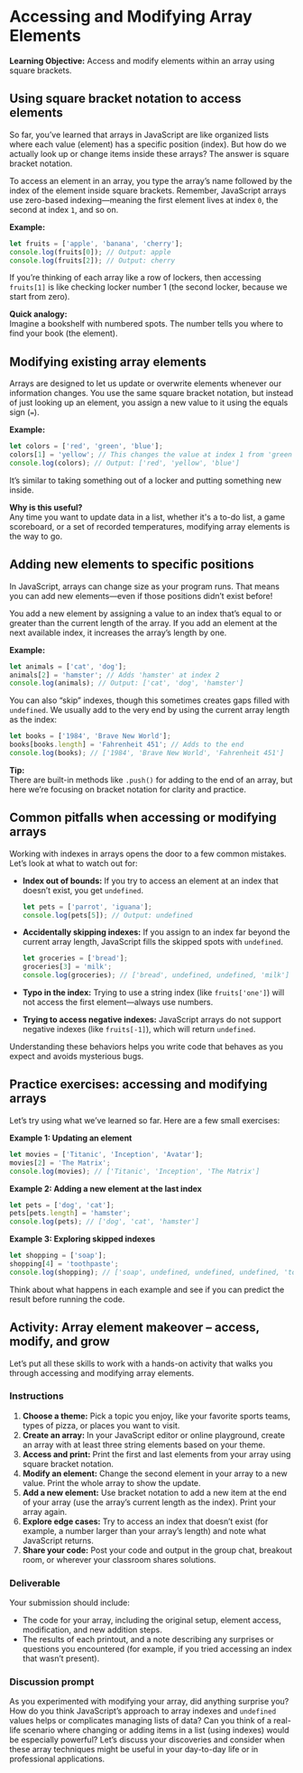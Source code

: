 # Accessing and Modifying Array Elements

**Learning Objective:** Access and modify elements within an array using square brackets.

## Using square bracket notation to access elements

So far, you’ve learned that arrays in JavaScript are like organized lists where each value (element) has a specific position (index). But how do we actually look up or change items inside these arrays? The answer is square bracket notation.

To access an element in an array, you type the array’s name followed by the index of the element inside square brackets. Remember, JavaScript arrays use zero-based indexing—meaning the first element lives at index `0`, the second at index `1`, and so on.

**Example:**

```javascript
let fruits = ['apple', 'banana', 'cherry'];
console.log(fruits[0]); // Output: apple
console.log(fruits[2]); // Output: cherry
```

If you’re thinking of each array like a row of lockers, then accessing `fruits[1]` is like checking locker number 1 (the second locker, because we start from zero).

**Quick analogy:**  
Imagine a bookshelf with numbered spots. The number tells you where to find your book (the element).

## Modifying existing array elements

Arrays are designed to let us update or overwrite elements whenever our information changes. You use the same square bracket notation, but instead of just looking up an element, you assign a new value to it using the equals sign (`=`).

**Example:**

```javascript
let colors = ['red', 'green', 'blue'];
colors[1] = 'yellow'; // This changes the value at index 1 from 'green' to 'yellow'
console.log(colors); // Output: ['red', 'yellow', 'blue']
```

It’s similar to taking something out of a locker and putting something new inside.

**Why is this useful?**  
Any time you want to update data in a list, whether it's a to-do list, a game scoreboard, or a set of recorded temperatures, modifying array elements is the way to go.

## Adding new elements to specific positions

In JavaScript, arrays can change size as your program runs. That means you can add new elements—even if those positions didn’t exist before!

You add a new element by assigning a value to an index that’s equal to or greater than the current length of the array. If you add an element at the next available index, it increases the array’s length by one.

**Example:**

```javascript
let animals = ['cat', 'dog'];
animals[2] = 'hamster'; // Adds 'hamster' at index 2
console.log(animals); // Output: ['cat', 'dog', 'hamster']
```

You can also “skip” indexes, though this sometimes creates gaps filled with `undefined`. We usually add to the very end by using the current array length as the index:

```javascript
let books = ['1984', 'Brave New World'];
books[books.length] = 'Fahrenheit 451'; // Adds to the end
console.log(books); // ['1984', 'Brave New World', 'Fahrenheit 451']
```

**Tip:**  
There are built-in methods like `.push()` for adding to the end of an array, but here we’re focusing on bracket notation for clarity and practice.

## Common pitfalls when accessing or modifying arrays

Working with indexes in arrays opens the door to a few common mistakes. Let’s look at what to watch out for:

- **Index out of bounds:** If you try to access an element at an index that doesn’t exist, you get `undefined`.

  ```javascript
  let pets = ['parrot', 'iguana'];
  console.log(pets[5]); // Output: undefined
  ```

- **Accidentally skipping indexes:** If you assign to an index far beyond the current array length, JavaScript fills the skipped spots with `undefined`.

  ```javascript
  let groceries = ['bread'];
  groceries[3] = 'milk';
  console.log(groceries); // ['bread', undefined, undefined, 'milk']
  ```

- **Typo in the index:** Trying to use a string index (like `fruits['one']`) will not access the first element—always use numbers.

- **Trying to access negative indexes:** JavaScript arrays do not support negative indexes (like `fruits[-1]`), which will return `undefined`.

Understanding these behaviors helps you write code that behaves as you expect and avoids mysterious bugs.

## Practice exercises: accessing and modifying arrays

Let’s try using what we’ve learned so far. Here are a few small exercises:

**Example 1: Updating an element**
```javascript
let movies = ['Titanic', 'Inception', 'Avatar'];
movies[2] = 'The Matrix';
console.log(movies); // ['Titanic', 'Inception', 'The Matrix']
```

**Example 2: Adding a new element at the last index**
```javascript
let pets = ['dog', 'cat'];
pets[pets.length] = 'hamster';
console.log(pets); // ['dog', 'cat', 'hamster']
```

**Example 3: Exploring skipped indexes**
```javascript
let shopping = ['soap'];
shopping[4] = 'toothpaste';
console.log(shopping); // ['soap', undefined, undefined, undefined, 'toothpaste']
```

Think about what happens in each example and see if you can predict the result before running the code.

## Activity: Array element makeover – access, modify, and grow

Let’s put all these skills to work with a hands-on activity that walks you through accessing and modifying array elements.

### Instructions

1. **Choose a theme:** Pick a topic you enjoy, like your favorite sports teams, types of pizza, or places you want to visit.
2. **Create an array:** In your JavaScript editor or online playground, create an array with at least three string elements based on your theme.
3. **Access and print:** Print the first and last elements from your array using square bracket notation.
4. **Modify an element:** Change the second element in your array to a new value. Print the whole array to show the update.
5. **Add a new element:** Use bracket notation to add a new item at the end of your array (use the array’s current length as the index). Print your array again.
6. **Explore edge cases:** Try to access an index that doesn’t exist (for example, a number larger than your array’s length) and note what JavaScript returns.
7. **Share your code:** Post your code and output in the group chat, breakout room, or wherever your classroom shares solutions.

### Deliverable

Your submission should include:
- The code for your array, including the original setup, element access, modification, and new addition steps.
- The results of each printout, and a note describing any surprises or questions you encountered (for example, if you tried accessing an index that wasn’t present).

### Discussion prompt

As you experimented with modifying your array, did anything surprise you? How do you think JavaScript’s approach to array indexes and `undefined` values helps or complicates managing lists of data? Can you think of a real-life scenario where changing or adding items in a list (using indexes) would be especially powerful? Let’s discuss your discoveries and consider when these array techniques might be useful in your day-to-day life or in professional applications.